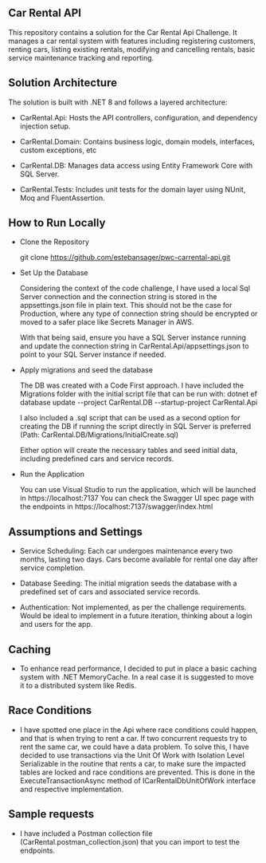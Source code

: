 ## Car Rental API

This repository contains a solution for the Car Rental Api Challenge. It manages a car rental system with features including registering customers, renting cars, listing existing rentals, modifying and cancelling rentals, basic service maintenance tracking and reporting.

## Solution Architecture

The solution is built with .NET 8 and follows a layered architecture:

- CarRental.Api: Hosts the API controllers, configuration, and dependency injection setup.

- CarRental.Domain: Contains business logic, domain models, interfaces, custom exceptions, etc

- CarRental.DB: Manages data access using Entity Framework Core with SQL Server.

- CarRental.Tests: Includes unit tests for the domain layer using NUnit, Moq and FluentAssertion.

## How to Run Locally

   - Clone the Repository
        
        git clone https://github.com/estebansager/pwc-carrental-api.git

   - Set Up the Database
        
        Considering the context of the code challenge, I have used a local Sql Server connection and the connection string is stored in the appsettings.json file in plain text. This should not be the case for Production, where any type of connection string should be encrypted or moved to a safer place like Secrets Manager in AWS.

        With that being said, ensure you have a SQL Server instance running and update the connection string in CarRental.Api/appsettings.json to point to your SQL Server instance if needed.


   - Apply migrations and seed the database

        The DB was created with a Code First approach. I have included the Migrations folder with the initial script file that can be run with: dotnet ef database update --project CarRental.DB --startup-project CarRental.Api

        I also included a .sql script that can be used as a second option for creating the DB if running the script directly in SQL Server is preferred (Path: CarRental.DB/Migrations/InitialCreate.sql)
        
        Either option will create the necessary tables and seed initial data, including predefined cars and service records.

   - Run the Application

        You can use Visual Studio to run the application, which will be launched in https://localhost:7137
        You can check the Swagger UI spec page with the endpoints in https://localhost:7137/swagger/index.html

## Assumptions and Settings

   - Service Scheduling: Each car undergoes maintenance every two months, lasting two days. Cars become available for rental one day after service completion.

   - Database Seeding: The initial migration seeds the database with a predefined set of cars and associated service records.

   - Authentication: Not implemented, as per the challenge requirements. Would be ideal to implement in a future iteration, thinking about a login and users for the app.

## Caching
    
   - To enhance read performance, I decided to put in place a basic caching system with .NET MemoryCache. In a real case it is suggested to move it to a distributed system like Redis.

## Race Conditions
    
   - I have spotted one place in the Api where race conditions could happen, and that is when trying to rent a car. If two concurrent requests try to rent the same car, we could have a data problem. To solve this, I have decided to use transactions via the Unit Of Work with Isolation Level Serializable in the routine that rents a car, to make sure the impacted tables are locked and race conditions are prevented. This is done in the ExecuteTransactionAsync method of ICarRentalDbUnitOfWork interface and respective implementation.


## Sample requests 

- I have included a Postman collection file (CarRental.postman_collection.json) that you can import to test the endpoints.



